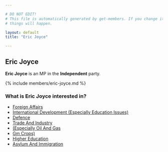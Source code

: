 ```yaml
---

# DO NOT EDIT!
# This file is automatically generated by get-members. If you change it, bad
# things will happen.

layout: default
title: "Eric Joyce"

---
```


## Eric Joyce

**Eric Joyce** is an MP in the **Independent** party.

{% include members/eric-joyce.md %}

### What is Eric Joyce interested in?


* [Foreign Affairs](/interests/foreign-affairs.html)
* [International Development (Especially Education Issues)](/interests/international-development-especially-education-issues.html)
* [Defence](/interests/defence.html)
* [Trade And Industry](/interests/trade-and-industry.html)
* [(Especially Oil And Gas](/interests/especially-oil-and-gas.html)
* [Gm Crops)](/interests/gm-crops.html)
* [Higher Education](/interests/higher-education.html)
* [Asylum And Immigration](/interests/asylum-and-immigration.html)
